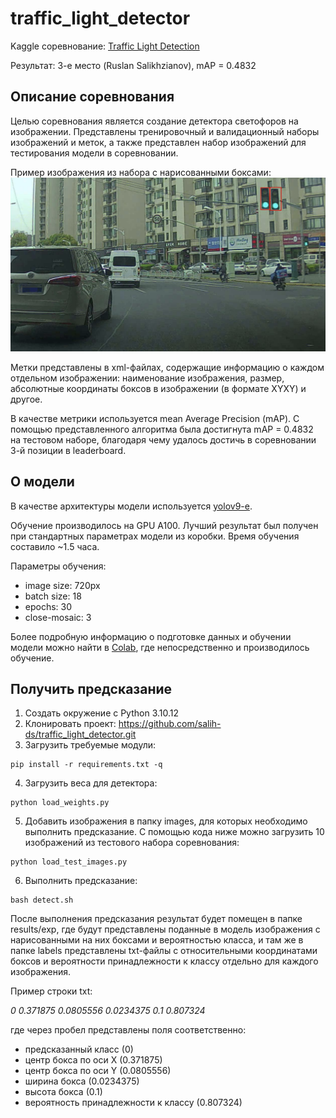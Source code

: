 # traffic_light_detector
Kaggle соревнование:  [Traffic Light Detection](https://www.kaggle.com/competitions/traffic-light-detection-and-classification/overview)

Результат: 3-е место (Ruslan Salikhzianov), mAP = 0.4832

## Описание соревнования
Целью соревнования является создание детектора светофоров на изображении. Представлены тренировочный и валидационный наборы изображений и меток, а также представлен набор изображений для тестирования модели в соревновании.

Пример изображения из набора с нарисованными боксами:
![Боксы](https://github.com/salih-ds/traffic_light_detector/blob/main/style/temp_img.png)

Метки представлены в xml-файлах, содержащие информацию о каждом отдельном изображении: наименование изображения, размер, абсолютные координаты боксов в изображении (в формате XYXY) и другое.

В качестве метрики используется mean Average Precision (mAP). С помощью представленного алгоритма была достигнута mAP = 0.4832 на тестовом наборе, благодаря чему удалось достичь в соревновании 3-й позиции в leaderboard.

## О модели
В качестве архитектуры модели используется [yolov9-e](https://github.com/WongKinYiu/yolov9/tree/93f1a2829870a37b306115012f34804017cba01b).  

Обучение производилось на GPU A100. Лучший результат был получен при стандартных параметрах модели из коробки. Время обучения составило ~1.5 часа.

Параметры обучения:
- image size: 720px
- batch size: 18
- epochs: 30
- close-mosaic: 3

Более подробную информацию о подготовке данных и обучении модели можно найти в [Colab](https://colab.research.google.com/drive/1kPhc_eBkDdBJc-jSKbmOh-BMcxfJA3ra?usp=sharing), где непосредственно и производилось обучение.

## Получить предсказание
1. Создать окружение с Python 3.10.12
2. Клонировать проект: https://github.com/salih-ds/traffic_light_detector.git
3. Загрузить требуемые модули:
```
pip install -r requirements.txt -q
```
4. Загрузить веса для детектора:
```
python load_weights.py
```
5. Добавить изображения в папку images, для которых необходимо выполнить предсказание. С помощью кода ниже можно загрузить 10 изображений из тестового набора соревнования:
```
python load_test_images.py
```
6. Выполнить предсказание:
```
bash detect.sh
```

После выполнения предсказания результат будет помещен в папке results/exp, где будут представлены поданные в модель изображения с нарисованными на них боксами и вероятностью класса, и там же в папке labels представлены txt-файлы с относительными координатами боксов и вероятности принадлежности к классу отдельно для каждого изображения.

Пример строки txt:

*0 0.371875 0.0805556 0.0234375 0.1 0.807324*

где через пробел представлены поля соответственно:
- предсказанный класс (0)
- центр бокса по оси X (0.371875)
- центр бокса по оси Y (0.0805556)
- ширина бокса (0.0234375)
- высота бокса (0.1)
- вероятность принадлежности к классу (0.807324)